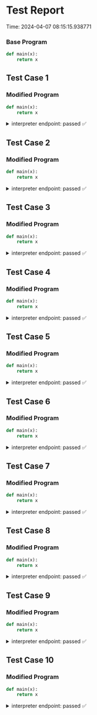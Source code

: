 # Test Report

Time: 2024-04-07 08:15:15.938771

### Base Program

```py
def main(x):
	return x
```

## Test Case 1

### Modified Program

```py
def main(x):
	return x
```

<details>
<summary>interpreter endpoint: passed ✅</summary>

Request Body: 
```json
{
    "language": "py",
    "program_model": "{\"importStatements\": [], \"fncs\": {\"main\": {\"name\": \"main\", \"rettype\": \"*\", \"initloc\": 1, \"endloc\": 0, \"params\": [{\"val0\": \"x\", \"val1\": \"*\", \"valueArray\": [\"x\", \"*\"], \"valueList\": [\"x\", \"*\"]}], \"locexprs\": {\"1\": [{\"val0\": \"$ret\", \"val1\": {\"name\": \"x\", \"primed\": false, \"line\": 2, \"tokentype\": \"Variable\"}, \"valueArray\": [\"$ret\", {\"name\": \"x\", \"primed\": false, \"line\": 2}], \"valueList\": [\"$ret\", {\"name\": \"x\", \"primed\": false, \"line\": 2}]}]}, \"loctrans\": {\"1\": {}}, \"locdescs\": {\"1\": \"around the beginning of function 'main'\"}, \"types\": {}}}}",
    "function": "main",
    "inputs": "[]",
    "args": "[100]"
}
```

Message: 
```
Success
```

Actual Output: 
```json
{
    "entries": [
        {
            "functionName": "main",
            "location": 1,
            "mem": {
                "x": 100,
                "$ret'": 100,
                "$ret": "<undef>"
            },
            "isChecked": false
        }
    ]
}
```

</details>

## Test Case 2

### Modified Program

```py
def main(x):
	return x
```

<details>
<summary>interpreter endpoint: passed ✅</summary>

Request Body: 
```json
{
    "language": "py",
    "program_model": "{\"importStatements\": [], \"fncs\": {\"main\": {\"name\": \"main\", \"rettype\": \"*\", \"initloc\": 1, \"endloc\": 0, \"params\": [{\"val0\": \"x\", \"val1\": \"*\", \"valueArray\": [\"x\", \"*\"], \"valueList\": [\"x\", \"*\"]}], \"locexprs\": {\"1\": [{\"val0\": \"$ret\", \"val1\": {\"name\": \"x\", \"primed\": false, \"line\": 2, \"tokentype\": \"Variable\"}, \"valueArray\": [\"$ret\", {\"name\": \"x\", \"primed\": false, \"line\": 2}], \"valueList\": [\"$ret\", {\"name\": \"x\", \"primed\": false, \"line\": 2}]}]}, \"loctrans\": {\"1\": {}}, \"locdescs\": {\"1\": \"around the beginning of function 'main'\"}, \"types\": {}}}}",
    "function": "main",
    "inputs": "[]",
    "args": "[45]"
}
```

Message: 
```
Success
```

Actual Output: 
```json
{
    "entries": [
        {
            "functionName": "main",
            "location": 1,
            "mem": {
                "x": 45,
                "$ret'": 45,
                "$ret": "<undef>"
            },
            "isChecked": false
        }
    ]
}
```

</details>

## Test Case 3

### Modified Program

```py
def main(x):
	return x
```

<details>
<summary>interpreter endpoint: passed ✅</summary>

Request Body: 
```json
{
    "language": "py",
    "program_model": "{\"importStatements\": [], \"fncs\": {\"main\": {\"name\": \"main\", \"rettype\": \"*\", \"initloc\": 1, \"endloc\": 0, \"params\": [{\"val0\": \"x\", \"val1\": \"*\", \"valueArray\": [\"x\", \"*\"], \"valueList\": [\"x\", \"*\"]}], \"locexprs\": {\"1\": [{\"val0\": \"$ret\", \"val1\": {\"name\": \"x\", \"primed\": false, \"line\": 2, \"tokentype\": \"Variable\"}, \"valueArray\": [\"$ret\", {\"name\": \"x\", \"primed\": false, \"line\": 2}], \"valueList\": [\"$ret\", {\"name\": \"x\", \"primed\": false, \"line\": 2}]}]}, \"loctrans\": {\"1\": {}}, \"locdescs\": {\"1\": \"around the beginning of function 'main'\"}, \"types\": {}}}}",
    "function": "main",
    "inputs": "[]",
    "args": "[82]"
}
```

Message: 
```
Success
```

Actual Output: 
```json
{
    "entries": [
        {
            "functionName": "main",
            "location": 1,
            "mem": {
                "x": 82,
                "$ret'": 82,
                "$ret": "<undef>"
            },
            "isChecked": false
        }
    ]
}
```

</details>

## Test Case 4

### Modified Program

```py
def main(x):
	return x
```

<details>
<summary>interpreter endpoint: passed ✅</summary>

Request Body: 
```json
{
    "language": "py",
    "program_model": "{\"importStatements\": [], \"fncs\": {\"main\": {\"name\": \"main\", \"rettype\": \"*\", \"initloc\": 1, \"endloc\": 0, \"params\": [{\"val0\": \"x\", \"val1\": \"*\", \"valueArray\": [\"x\", \"*\"], \"valueList\": [\"x\", \"*\"]}], \"locexprs\": {\"1\": [{\"val0\": \"$ret\", \"val1\": {\"name\": \"x\", \"primed\": false, \"line\": 2, \"tokentype\": \"Variable\"}, \"valueArray\": [\"$ret\", {\"name\": \"x\", \"primed\": false, \"line\": 2}], \"valueList\": [\"$ret\", {\"name\": \"x\", \"primed\": false, \"line\": 2}]}]}, \"loctrans\": {\"1\": {}}, \"locdescs\": {\"1\": \"around the beginning of function 'main'\"}, \"types\": {}}}}",
    "function": "main",
    "inputs": "[]",
    "args": "[54]"
}
```

Message: 
```
Success
```

Actual Output: 
```json
{
    "entries": [
        {
            "functionName": "main",
            "location": 1,
            "mem": {
                "x": 54,
                "$ret'": 54,
                "$ret": "<undef>"
            },
            "isChecked": false
        }
    ]
}
```

</details>

## Test Case 5

### Modified Program

```py
def main(x):
	return x
```

<details>
<summary>interpreter endpoint: passed ✅</summary>

Request Body: 
```json
{
    "language": "py",
    "program_model": "{\"importStatements\": [], \"fncs\": {\"main\": {\"name\": \"main\", \"rettype\": \"*\", \"initloc\": 1, \"endloc\": 0, \"params\": [{\"val0\": \"x\", \"val1\": \"*\", \"valueArray\": [\"x\", \"*\"], \"valueList\": [\"x\", \"*\"]}], \"locexprs\": {\"1\": [{\"val0\": \"$ret\", \"val1\": {\"name\": \"x\", \"primed\": false, \"line\": 2, \"tokentype\": \"Variable\"}, \"valueArray\": [\"$ret\", {\"name\": \"x\", \"primed\": false, \"line\": 2}], \"valueList\": [\"$ret\", {\"name\": \"x\", \"primed\": false, \"line\": 2}]}]}, \"loctrans\": {\"1\": {}}, \"locdescs\": {\"1\": \"around the beginning of function 'main'\"}, \"types\": {}}}}",
    "function": "main",
    "inputs": "[]",
    "args": "[31]"
}
```

Message: 
```
Success
```

Actual Output: 
```json
{
    "entries": [
        {
            "functionName": "main",
            "location": 1,
            "mem": {
                "x": 31,
                "$ret'": 31,
                "$ret": "<undef>"
            },
            "isChecked": false
        }
    ]
}
```

</details>

## Test Case 6

### Modified Program

```py
def main(x):
	return x
```

<details>
<summary>interpreter endpoint: passed ✅</summary>

Request Body: 
```json
{
    "language": "py",
    "program_model": "{\"importStatements\": [], \"fncs\": {\"main\": {\"name\": \"main\", \"rettype\": \"*\", \"initloc\": 1, \"endloc\": 0, \"params\": [{\"val0\": \"x\", \"val1\": \"*\", \"valueArray\": [\"x\", \"*\"], \"valueList\": [\"x\", \"*\"]}], \"locexprs\": {\"1\": [{\"val0\": \"$ret\", \"val1\": {\"name\": \"x\", \"primed\": false, \"line\": 2, \"tokentype\": \"Variable\"}, \"valueArray\": [\"$ret\", {\"name\": \"x\", \"primed\": false, \"line\": 2}], \"valueList\": [\"$ret\", {\"name\": \"x\", \"primed\": false, \"line\": 2}]}]}, \"loctrans\": {\"1\": {}}, \"locdescs\": {\"1\": \"around the beginning of function 'main'\"}, \"types\": {}}}}",
    "function": "main",
    "inputs": "[]",
    "args": "[64]"
}
```

Message: 
```
Success
```

Actual Output: 
```json
{
    "entries": [
        {
            "functionName": "main",
            "location": 1,
            "mem": {
                "x": 64,
                "$ret'": 64,
                "$ret": "<undef>"
            },
            "isChecked": false
        }
    ]
}
```

</details>

## Test Case 7

### Modified Program

```py
def main(x):
	return x
```

<details>
<summary>interpreter endpoint: passed ✅</summary>

Request Body: 
```json
{
    "language": "py",
    "program_model": "{\"importStatements\": [], \"fncs\": {\"main\": {\"name\": \"main\", \"rettype\": \"*\", \"initloc\": 1, \"endloc\": 0, \"params\": [{\"val0\": \"x\", \"val1\": \"*\", \"valueArray\": [\"x\", \"*\"], \"valueList\": [\"x\", \"*\"]}], \"locexprs\": {\"1\": [{\"val0\": \"$ret\", \"val1\": {\"name\": \"x\", \"primed\": false, \"line\": 2, \"tokentype\": \"Variable\"}, \"valueArray\": [\"$ret\", {\"name\": \"x\", \"primed\": false, \"line\": 2}], \"valueList\": [\"$ret\", {\"name\": \"x\", \"primed\": false, \"line\": 2}]}]}, \"loctrans\": {\"1\": {}}, \"locdescs\": {\"1\": \"around the beginning of function 'main'\"}, \"types\": {}}}}",
    "function": "main",
    "inputs": "[]",
    "args": "[33]"
}
```

Message: 
```
Success
```

Actual Output: 
```json
{
    "entries": [
        {
            "functionName": "main",
            "location": 1,
            "mem": {
                "x": 33,
                "$ret'": 33,
                "$ret": "<undef>"
            },
            "isChecked": false
        }
    ]
}
```

</details>

## Test Case 8

### Modified Program

```py
def main(x):
	return x
```

<details>
<summary>interpreter endpoint: passed ✅</summary>

Request Body: 
```json
{
    "language": "py",
    "program_model": "{\"importStatements\": [], \"fncs\": {\"main\": {\"name\": \"main\", \"rettype\": \"*\", \"initloc\": 1, \"endloc\": 0, \"params\": [{\"val0\": \"x\", \"val1\": \"*\", \"valueArray\": [\"x\", \"*\"], \"valueList\": [\"x\", \"*\"]}], \"locexprs\": {\"1\": [{\"val0\": \"$ret\", \"val1\": {\"name\": \"x\", \"primed\": false, \"line\": 2, \"tokentype\": \"Variable\"}, \"valueArray\": [\"$ret\", {\"name\": \"x\", \"primed\": false, \"line\": 2}], \"valueList\": [\"$ret\", {\"name\": \"x\", \"primed\": false, \"line\": 2}]}]}, \"loctrans\": {\"1\": {}}, \"locdescs\": {\"1\": \"around the beginning of function 'main'\"}, \"types\": {}}}}",
    "function": "main",
    "inputs": "[]",
    "args": "[22]"
}
```

Message: 
```
Success
```

Actual Output: 
```json
{
    "entries": [
        {
            "functionName": "main",
            "location": 1,
            "mem": {
                "x": 22,
                "$ret'": 22,
                "$ret": "<undef>"
            },
            "isChecked": false
        }
    ]
}
```

</details>

## Test Case 9

### Modified Program

```py
def main(x):
	return x
```

<details>
<summary>interpreter endpoint: passed ✅</summary>

Request Body: 
```json
{
    "language": "py",
    "program_model": "{\"importStatements\": [], \"fncs\": {\"main\": {\"name\": \"main\", \"rettype\": \"*\", \"initloc\": 1, \"endloc\": 0, \"params\": [{\"val0\": \"x\", \"val1\": \"*\", \"valueArray\": [\"x\", \"*\"], \"valueList\": [\"x\", \"*\"]}], \"locexprs\": {\"1\": [{\"val0\": \"$ret\", \"val1\": {\"name\": \"x\", \"primed\": false, \"line\": 2, \"tokentype\": \"Variable\"}, \"valueArray\": [\"$ret\", {\"name\": \"x\", \"primed\": false, \"line\": 2}], \"valueList\": [\"$ret\", {\"name\": \"x\", \"primed\": false, \"line\": 2}]}]}, \"loctrans\": {\"1\": {}}, \"locdescs\": {\"1\": \"around the beginning of function 'main'\"}, \"types\": {}}}}",
    "function": "main",
    "inputs": "[]",
    "args": "[36]"
}
```

Message: 
```
Success
```

Actual Output: 
```json
{
    "entries": [
        {
            "functionName": "main",
            "location": 1,
            "mem": {
                "x": 36,
                "$ret'": 36,
                "$ret": "<undef>"
            },
            "isChecked": false
        }
    ]
}
```

</details>

## Test Case 10

### Modified Program

```py
def main(x):
	return x
```

<details>
<summary>interpreter endpoint: passed ✅</summary>

Request Body: 
```json
{
    "language": "py",
    "program_model": "{\"importStatements\": [], \"fncs\": {\"main\": {\"name\": \"main\", \"rettype\": \"*\", \"initloc\": 1, \"endloc\": 0, \"params\": [{\"val0\": \"x\", \"val1\": \"*\", \"valueArray\": [\"x\", \"*\"], \"valueList\": [\"x\", \"*\"]}], \"locexprs\": {\"1\": [{\"val0\": \"$ret\", \"val1\": {\"name\": \"x\", \"primed\": false, \"line\": 2, \"tokentype\": \"Variable\"}, \"valueArray\": [\"$ret\", {\"name\": \"x\", \"primed\": false, \"line\": 2}], \"valueList\": [\"$ret\", {\"name\": \"x\", \"primed\": false, \"line\": 2}]}]}, \"loctrans\": {\"1\": {}}, \"locdescs\": {\"1\": \"around the beginning of function 'main'\"}, \"types\": {}}}}",
    "function": "main",
    "inputs": "[]",
    "args": "[33]"
}
```

Message: 
```
Success
```

Actual Output: 
```json
{
    "entries": [
        {
            "functionName": "main",
            "location": 1,
            "mem": {
                "x": 33,
                "$ret'": 33,
                "$ret": "<undef>"
            },
            "isChecked": false
        }
    ]
}
```

</details>

